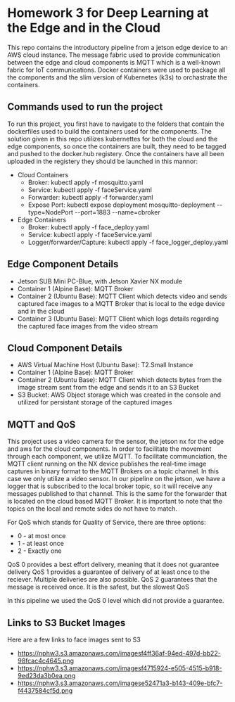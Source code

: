 # Homework 3 for Deep Learning at the Edge and in the Cloud
This repo contains the introductory pipeline from a jetson edge device to an AWS cloud instance. The message fabric used to provide communication between the edge and cloud components is MQTT which is a well-known fabric for IoT communications. Docker containers were used to package all the components and the slim version of Kubernetes (k3s) to orchastrate the containers.

## Commands used to run the project
To run this project, you first have to navigate to the folders that contain the dockerfiles used to build the containers used for the components. The solution given in this repo utilizes kubernettes for both the cloud and the edge components, so once the containers are built, they need to be tagged and pushed to the docker.hub registery. Once the containers have all been uploaded in the registery they should be launched in this mannor:
- Cloud Containers
  - Broker: kubectl apply -f mosquitto.yaml
  - Service: kubectl apply -f faceService.yaml
  - Forwarder: kubectl apply -f forwarder.yaml
  - Expose Port: kubectl expose deployment mosquitto-deployment --type=NodePort --port=1883 --name=cbroker
- Edge Containers
  - Broker: kubectl apply -f face_deploy.yaml
  - Service: kubectl apply -f faceService.yaml
  - Logger/forwarder/Capture: kubectl apply -f face_logger_deploy.yaml

## Edge Component Details
- Jetson SUB Mini PC-Blue, with Jetson Xavier NX module
- Container 1 (Alpine Base): MQTT Broker
- Container 2 (Ubuntu Base): MQTT Client which detects video and sends captured face images to a MQTT Broker that is local to the edge device and in the cloud
- Container 3 (Ubuntu Base): MQTT Client which logs details regarding the captured face images from the video stream

## Cloud Component Details
- AWS Virtual Machine Host (Ubuntu Base): T2.Small Instance
- Container 1 (Alpine Base): MQTT Broker
- Container 2 (Ubuntu Base): MQTT Client which detects bytes from the image stream sent from the edge and sends it to an S3 Bucket
- S3 Bucket: AWS Object storage which was created in the console and utilized for persistant storage of the captured images

## MQTT and QoS
This project uses a video camera for the sensor, the jetson nx for the edge and aws for the cloud components. In order to facilitate the movement through each component, we utilize MQTT. To facilitate communciation, the MQTT client running on the NX device publishes the real-time image captures in binary format to the MQTT Brokers on a topic channel. In this case we only utilize a video sensor. In our pipeline on the jetson, we have a logger that is subscribed to the local broker topic, so it will receive any messages published to that channel. This is the same for the forwarder that is located on the cloud based MQTT Broker. It is important to note that the topics on the local and remote sides do not have to match. 

For QoS which stands for Quality of Service, there are three options:
- 0 - at most once
- 1 - at least once
- 2 - Exactly one

QoS 0 provides a best effort delivery, meaning that it does not guarantee delivery
QoS 1 provides a guarantee of delivery of at least once to the reciever. Multiple deliveries are also possible.
QoS 2 guarantees that the message is received once. It is the safest, but the slowest QoS

In this pipeline we used the QoS 0 level which did not provide a guarantee.

## Links to S3 Bucket Images
Here are a few links to face images sent to S3
- https://nphw3.s3.amazonaws.com/imagesf4ff36af-94ed-497d-bb22-98fcac4c4645.png
- https://nphw3.s3.amazonaws.com/imagesf4715924-e505-4515-b918-9ed23da3b0ea.png
- https://nphw3.s3.amazonaws.com/imagese52471a3-b143-409e-bfc7-f4437584cf5d.png

